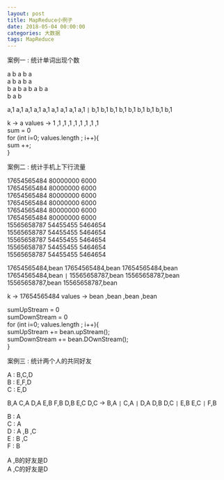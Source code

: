 ```yaml
---
layout: post
title: MapReduce小例子
date: 2018-05-04 00:00:00
categories: 大数据
tags: MapReduce
---
```


案例一 : 统计单词出现个数

a  b  a  b a  
a  b  a  b a  
b a b a b  a  b a  
b a b  

a,1 a,1 a,1 a,1 a,1 a,1 a,1 a,1 a,1 ```|``` b,1 b,1 b,1 b,1 b,1 b,1 b,1 b,1 b,1

k -> a  values -> 1 ,1 ,1 ,1 ,1 ,1 ,1 ,1 ,1  
sum = 0  
for (int i=0; values.length ; i++){  
	sum ++;  
}  

案例二 : 统计手机上下行流量

17654565484    80000000   6000  
17654565484    80000000   6000  
17654565484    80000000   6000  
17654565484    80000000   6000  
17654565484    80000000   6000  
17654565484    80000000   6000  
15565658787    54455455   5464654  
15565658787    54455455   5464654  
15565658787    54455455   5464654  
15565658787    54455455   5464654  
15565658787    54455455   5464654  

17654565484,bean 17654565484,bean 17654565484,bean 17654565484,bean ```|``` 15565658787,bean 15565658787,bean 15565658787,bean 15565658787,bean

k -> 17654565484  values -> bean ,bean ,bean ,bean

sumUpStream = 0  
sumDownStream = 0  
for (int i=0; values.length ; i++){  
	sumUpStream += bean.upStream();  
	sumDownStream += bean.DOwnStream();  
}  

案例三 : 统计两个人的共同好友

A : B,C,D  
B : E,F,D   
C : E,D  

B,A C,A D,A E,B F,B D,B E,C D,C ->  B,A ```|``` C,A ```|``` D,A D,B D,C ```|``` E,B E,C ```|``` F,B

B : A  
C : A  
D : A ,B ,C  
E : B ,C  
F : B  

A ,B的好友是D  
A ,C的好友是D